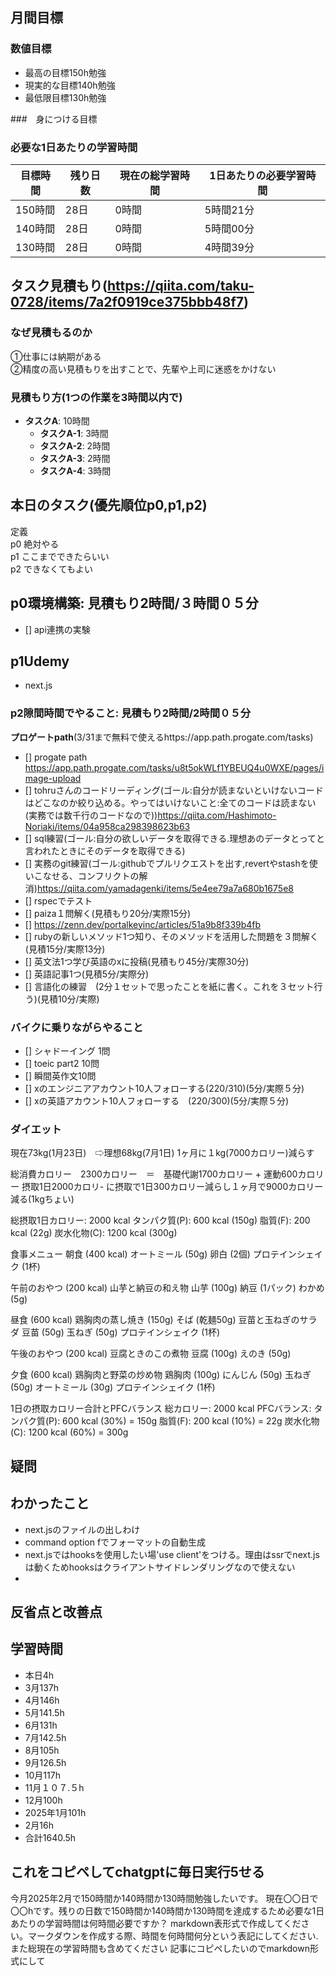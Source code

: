 
## 月間目標
### 数値目標
- 最高の目標150h勉強
- 現実的な目標140h勉強
- 最低限目標130h勉強

###　身につける目標


### 必要な1日あたりの学習時間

| 目標時間 | 残り日数 | 現在の総学習時間 | 1日あたりの必要学習時間 |
|----------|----------|------------------|--------------------------|
| 150時間  | 28日     | 0時間            | 5時間21分                |
| 140時間  | 28日     | 0時間            | 5時間00分                |
| 130時間  | 28日     | 0時間            | 4時間39分                |



## タスク見積もり(https://qiita.com/taku-0728/items/7a2f0919ce375bbb48f7)
### なぜ見積もるのか   
①仕事には納期がある  
②精度の高い見積もりを出すことで、先輩や上司に迷惑をかけない

### 見積もり方(1つの作業を3時間以内で)
- **タスクA**: 10時間
  - **タスクA-1**: 3時間
  - **タスクA-2**: 2時間
  - **タスクA-3**: 2時間
  - **タスクA-4**: 3時間


## 本日のタスク(優先順位p0,p1,p2)
定義   
p0 絶対やる   
p1 ここまでできたらいい   
p2 できなくてもよい  


## **p0環境構築**: 見積もり2時間/３時間０５分
 - [] api連携の実験


## **p1Udemy**
- next.js

### **p2隙間時間でやること**: 見積もり2時間/2時間０５分
**プロゲートpath**(3/31まで無料で使えるhttps://app.path.progate.com/tasks)

  - [] progate path https://app.path.progate.com/tasks/u8t5okWLf1YBEUQ4u0WXE/pages/image-upload
  - [] tohruさんのコードリーディング(ゴール:自分が読まないといけないコードはどこなのか絞り込める。やってはいけないこと:全てのコードは読まない(実務では数千行のコードなので))https://qiita.com/Hashimoto-Noriaki/items/04a958ca298398623b63
  - [] sql練習(ゴール:自分の欲しいデータを取得できる.理想あのデータとってと言われたときにそのデータを取得できる)
  - [] 実務のgit練習(ゴール:githubでプルリクエストを出す,revertやstashを使いこなせる、コンフリクトの解消)https://qiita.com/yamadagenki/items/5e4ee79a7a680b1675e8
  - [] rspecでテスト
  - [] paiza１問解く(見積もり20分/実際15分)
  - [] https://zenn.dev/portalkeyinc/articles/51a9b8f339b4fb
  - [] rubyの新しいメソッド1つ知り、そのメソッドを活用した問題を３問解く(見積15分/実際13分)
  - [] 英文法1つ学び英語のxに投稿(見積もり45分/実際30分)
  - [] 英語記事1つ(見積5分/実際分)
  - [] 言語化の練習　(2分１セットで思ったことを紙に書く。これを３セット行う)(見積10分/実際)

### バイクに乗りながらやること
- [] シャドーイング 1問
- [] toeic part2 10問
- [] 瞬間英作文10問
- [] xのエンジニアアカウント10人フォローする(220/310)(5分/実際５分)
- [] xの英語アカウント10人フォローする　(220/300)(5分/実際５分)


### ダイエット
現在73kg(1月23日)　⇨理想68kg(7月1日) 1ヶ月に１kg(7000カロリー)減らす

総消費カロリー　2300カロリー　＝　基礎代謝1700カロリー + 運動600カロリー
摂取1日2000カロリ- に摂取で1日300カロリー減らし１ヶ月で9000カロリー減る(1kgちょい)

総摂取1日カロリー: 2000 kcal
タンパク質(P): 600 kcal (150g)
脂質(F): 200 kcal (22g)
炭水化物(C): 1200 kcal (300g)

食事メニュー
朝食 (400 kcal)
オートミール (50g)
卵白 (2個)
プロテインシェイク (1杯)

午前のおやつ (200 kcal)
山芋と納豆の和え物
山芋 (100g)
納豆 (1パック)
わかめ (5g)

昼食 (600 kcal)
鶏胸肉の蒸し焼き (150g)
そば (乾麺50g)
豆苗と玉ねぎのサラダ
豆苗 (50g)
玉ねぎ (50g)
プロテインシェイク (1杯)

午後のおやつ (200 kcal)
豆腐ときのこの煮物
豆腐 (100g)
えのき (50g)

夕食 (600 kcal)
鶏胸肉と野菜の炒め物
鶏胸肉 (100g)
にんじん (50g)
玉ねぎ (50g)
オートミール (30g)
プロテインシェイク (1杯)

1日の摂取カロリー合計とPFCバランス
総カロリー: 2000 kcal
PFCバランス:
タンパク質(P): 600 kcal (30%) = 150g
脂質(F): 200 kcal (10%) = 22g
炭水化物(C): 1200 kcal (60%) = 300g




## 疑問



## わかったこと
- next.jsのファイルの出しわけ
- command option fでフォーマットの自動生成
- next.jsではhooksを使用したい場'use client'をつける。理由はssrでnext.jsは動くためhooksはクライアントサイドレンダリングなので使えない
- 
## 反省点と改善点



## 学習時間
 - 本日4h
  - 3月137h
  - 4月146h
  - 5月141.5h
  - 6月131h
  - 7月142.5h
  - 8月105h
  - 9月126.5h
  - 10月117h
  - 11月１０７.５h
  - 12月100h
  - 2025年1月101h
  - 2月16h
  - 合計1640.5h

 ## これをコピペしてchatgptに毎日実行5せる
今月2025年2月で150時間か140時間か130時間勉強したいです。
現在〇〇日で〇〇hです。残りの日数で150時間か140時間か130時間を達成するため必要な1日あたりの学習時間は何時間必要ですか？
markdown表形式で作成してください。マークダウンを作成する際、時間を何時間何分という表記にしてください.また総現在の学習時間も含めてください
記事にコピペしたいのでmarkdown形式にして
 
